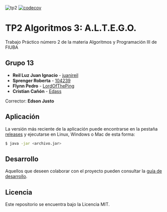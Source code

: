 ![tp2](https://github.com/juanireil/algo3_tp2/actions/workflows/build.yml/badge.svg) [![codecov](https://codecov.io/gh/juanireil/algo3_tp2/branch/master/graph/badge.svg)](https://codecov.io/gh/juanireil/algo3_tp2)

# TP2 Algoritmos 3: A.L.T.E.G.O.

Trabajo Práctico número 2 de la materia Algoritmos y Programación III de FIUBA

## Grupo 13

* **Reil Luz Juan Ignacio** - [juanireil](https://github.com/juanireil)
* **Sprenger Roberta** - [104239](https://github.com/robyspr)
* **Flynn Pedro** - [LordOfThePing](https://github.com/LordOfThePing)
* **Cristian Cañón** - [Edass](https://github.com/Cristianfca197)

Corrector: **Edson Justo**

## Aplicación

La versión más reciente de la aplicación puede encontrarse en la pestaña [releases](https://github.com/juanireil/algo3_tp2/releases/latest) y ejecutarse en Linux, Windows o Mac de esta forma:

```bash
$ java -jar <archivo.jar>
```

## Desarrollo

Aquellos que deseen colaborar con el proyecto pueden consultar la [guía de desarrollo](./docs/Desarrollo.md).

## Licencia

Este repositorio se encuentra bajo la Licencia MIT.


